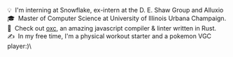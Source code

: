 💡 &nbsp;I'm interning at Snowflake, ex-intern at the D. E. Shaw Group and Alluxio\
🎓 &nbsp;Master of Computer Science at University of Illinois Urbana Champaign.\
🌱 &nbsp;Check out [oxc](https://github.com/web-infra-dev/oxc), an amazing javascript compiler & linter written in Rust.\
✍️ &nbsp;In my free time, I'm a physical workout starter and a pokemon VGC player:)\
